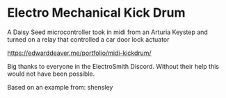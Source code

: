# Electro Mechanical Kick Drum

A Daisy Seed microcontroller took in midi from an Arturia Keystep and turned on a relay that controlled a car door lock actuator

https://edwarddeaver.me/portfolio/midi-kickdrum/

Big thanks to everyone in the ElectroSmith Discord. Without their help this would not have been possible. 


Based on an example from: shensley
